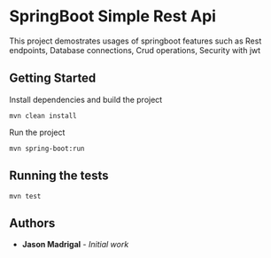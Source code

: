 # SpringBoot Simple Rest Api

This project demostrates usages of springboot features such as Rest endpoints, Database connections, Crud operations, Security with jwt

## Getting Started

Install dependencies and build the project
```
mvn clean install
```

Run the project
```
mvn spring-boot:run
```

## Running the tests

```
mvn test
```

## Authors

* **Jason Madrigal** - *Initial work* 
